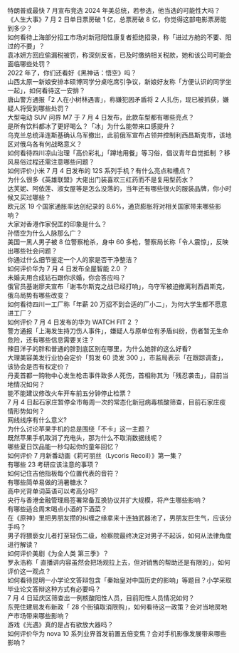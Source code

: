 特朗普或最快 7 月宣布竞选 2024 年美总统，若参选，他当选的可能性大吗？  
《人生大事》7 月 2 日单日票房破 1 亿，总票房破 8 亿，你觉得这部电影票房能到多少？  
如何看待上海部分招工市场对新冠阳性康复者拒绝招录，称「进过方舱的不要、阳过的不要」？  
袁冰妍方回应偷漏税被罚，称深刻反省，已及时缴纳相关税款，她和该公司可能会面临哪些处罚？  
2022 年了，你们还看好《黑神话：悟空》吗？  
山西太原一新娘安排本硕博同学分桌吃席引争议，新娘好友称「方便认识的同学坐一起」，如何看待这一安排？  
唐山警方通报「2 人在小树林遇害」，称嫌犯因矛盾将 2 人扎伤，现已被抓获，嫌疑人将受到哪些处罚？  
大型电动 SUV 问界 M7 于 7 月 4 日发布，此款车型都有哪些亮点？  
是所有饮料都冰了更好喝么？「冰」为什么能带来口感提升？  
乌克兰总统泽连斯基确认乌军撤出，此前俄军宣布占领并控制利西昌斯克市，该地区对俄乌各有何战略意义？  
如何看待四川凉山治理「高价彩礼」「蹲地用餐」等习俗，倡议青年自觉抵制 ？移风易俗过程还需注意哪些问题？  
如何评价小米 7 月 4 日发布的 12S 系列手机？有什么亮点和槽点？  
为什么很多《英雄联盟》大佬出门装喜欢三红药而不是复用型药水？  
达芙妮、阿依莲、淑女屋等是怎么没落的，当年还有哪些很火的服装品牌，你小时候又买过哪些？  
欧元区 19 个国家通胀率达创纪录的 8.6%，通货膨胀将对相关国家带来哪些影响？  
大家对香港作家倪匡的印象是什么？  
孙悟空为什么人脉那么广？  
美国一黑人男子被 8 位警察枪杀，身中 60 多枪，警察局长称「令人震惊」，反映出哪些社会问题？  
你通过什么细节鉴定一个人的家是否干净整洁？  
如何评价华为 7 月 4 日发布全屋智能 2.0 ？  
未婚夫用合成钻石跟你求婚，你会答应吗？  
俄官员基谢廖夫宣布「谢韦尔斯克之战已经打响」，乌守军被迫撤离利西昌斯克，俄乌局势有哪些改变？  
如何看待四川一工厂称「年薪 20 万招不到合适的厂小二」，为何大学生都不愿意进工厂？  
如何评价 7 月 4 日发布的华为 WATCH FIT 2 ？  
警方通报「上海发生持刀伤人事件」，嫌疑人与原单位有矛盾纠纷，伤者暂无生命危险，还有哪些信息需要关注？  
辣目洋子的胖和普通的胖到底区别在哪里，为什么她胖的这么好看?  
大理美容美发行业协会定价「剪发 60 烫发 300 」，市监局表示「在跟踪调查」，该协会是否有权定价？  
丹麦首都一购物中心发生枪击事件致多人死伤，首相称其为「残忍袭击」，目前当地情况如何？  
能不能建议修改火车开车前五分钟停止检票？  
7 月 4 日起石家庄暂停全市每周一次的常态化新冠病毒核酸筛查，目前石家庄疫情形势如何？  
网线线序有什么意义?  
为什么讨论苹果手机的总是围绕「不卡」这一主题？  
既然苹果手机取消了充电头，那为什么不取消数据线呢？  
哪些夏日饮品能一秒勾起你的童年回忆？  
如何评价 7 月新番动画《莉可丽丝（Lycoris Recoil）》第一集？  
有哪些 23 考研应该注意的事项？  
如何记住吉他指板每个位置代表的音符？  
有哪些简单易做的消暑糖水？  
高中光背单词英语可以考高分吗?  
央行与香港金融管理局签署常备互换协议并扩大规模，将产生哪些影响？  
有哪些适合周末喝点小酒的下酒菜？  
在《原神》里把男朋友攒的纠缠之缘拿来十连抽武器池了，男朋友巨生气，应该分手吗？  
男子将猥亵女儿者打至轻伤二级，检察院最终决定对男子不起诉，如何从法律角度进行解读？  
如何评价美剧《为全人类 第三季》？  
罗永浩称「 直播讲内容虽然会把场观拉上去，但对销售的帮助还是有限的」，如何评价这一观点？  
如何看待昆明一小学论文答辩包含「秦始皇对中国历史的影响」等题目？小学采取毕业论文答辩这种方式有必要吗？  
7 月 4 日延庆区筛查出一例核酸阳性人员，目前阳性人员情况如何？  
东莞住建局发布新政「 28 个街镇取消限购」，如何看待这一政策？会对当地房地产市场带来哪些影响？  
游戏《光遇》真的是占有欲放大器吗？  
如何评价华为 nova 10 系列业界首发前置五倍变焦？会对手机影像发展带来哪些影响？  
